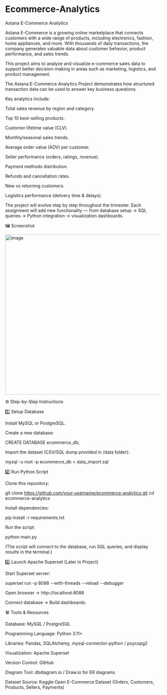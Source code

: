 # Ecommerce-Analytics 
Astana E-Commerce Analytics

Astana E-Commerce is a growing online marketplace that connects customers with a wide range of products, including electronics, fashion, home appliances, and more. With thousands of daily transactions, the company generates valuable data about customer behavior, product performance, and sales trends.

This project aims to analyze and visualize e-commerce sales data to support better decision-making in areas such as marketing, logistics, and product management.

The Astana E-Commerce Analytics Project demonstrates how structured transaction data can be used to answer key business questions.

Key analytics include:

Total sales revenue by region and category.

Top 10 best-selling products.

Customer lifetime value (CLV).

Monthly/seasonal sales trends.

Average order value (AOV) per customer.

Seller performance (orders, ratings, revenue).

Payment methods distribution.

Refunds and cancellation rates.

New vs returning customers.

Logistics performance (delivery time & delays).

The project will evolve step by step throughout the trimester. Each assignment will add new functionality — from database setup → SQL queries → Python integration → visualization dashboards.

🖼️ Screenshot

<img width="1373" height="513" alt="image" src="https://github.com/user-attachments/assets/e878fbf1-baca-454d-91f9-2b6d77e7f4da" />




⚙️ Step-by-Step Instructions

1️⃣ Setup Database

Install MySQL or PostgreSQL.

Create a new database:

CREATE DATABASE ecommerce_db;

Import the dataset (CSV/SQL dump provided in /data folder):

mysql -u root -p ecommerce_db < data_import.sql

2️⃣ Run Python Script

Clone this repository:

git clone https://github.com/your-username/ecommerce-analytics.git
cd ecommerce-analytics


Install dependencies:

pip install -r requirements.txt


Run the script:

python main.py


(The script will connect to the database, run SQL queries, and display results in the terminal.)

3️⃣ Launch Apache Superset (Later in Project)

Start Superset server:

superset run -p 8088 --with-threads --reload --debugger


Open browser → http://localhost:8088

Connect database → Build dashboards.


🛠️ Tools & Resources

Database: MySQL / PostgreSQL

Programming Language: Python 3.11+

Libraries: Pandas, SQLAlchemy, mysql-connector-python / psycopg2

Visualization: Apache Superset

Version Control: GitHub

Diagram Tool: dbdiagram.io / Draw.io for ER diagrams

Dataset Source: Kaggle Open E-Commerce Dataset (Orders, Customers, Products, Sellers, Payments)

